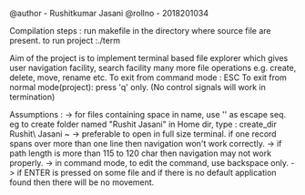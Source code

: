 @author - Rushitkumar Jasani   @rollno - 2018201034

Compilation steps : run makefile in the directory where source file are present.
to run project :./term

Aim of the project is to implement terminal based file explorer
which gives user navigation facility, search facility many more
file operations e.g. create, delete, move, rename etc.
To exit from command mode : ESC
To exit from normal mode(project): press 'q' only.
(No control signals will work in termination)

Assumptions :
-> for files containing space in name, use '\' as escape seq.
   eg to create folder named "Rushit Jasani" in Home dir, type :
   create_dir Rushit\ Jasani ~
-> preferable to open in full size terminal. if one record spans
   over more than one line then navigation won't work correctly.
-> if path length is more than 115 to 120 char then navigation
   may not work properly.
-> in command mode, to edit the command, use backspace only.
-> if ENTER is pressed on some file and if there is no default
   application found then there will be no movement.
